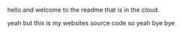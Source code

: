 hello and welcome to the readme that is in the cloud.

yeah but this is my websites source code so yeah bye bye
